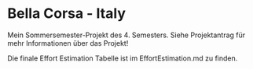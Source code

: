 # Bella Corsa - Italy
Mein Sommersemester-Projekt des 4. Semesters.
Siehe Projektantrag für mehr Informationen über das Projekt!

Die finale Effort Estimation Tabelle ist im EffortEstimation.md zu finden.

